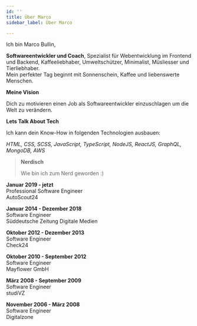 ```yaml
---
id: ''
title: Über Marco
sidebar_label: Über Marco

---
```

Ich bin Marco Bullin,

**Softwareentwickler und Coach**, Spezialist für Webentwicklung im Frontend und Backend, Kaffeeliebhaber, Umweltschützer, Minimalist, Müsliesser und Tierliebhaber.  
Mein perfekter Tag beginnt mit Sonnenschein, Kaffee und liebenswerte Menschen.

**Meine Vision**

Dich zu motivieren einen Job als Softwareentwickler einzuschlagen um die Welt zu verändern.

**Lets Talk About Tech**

Ich kann dein Know-How in folgenden Technologien ausbauen:

_HTML, CSS, SCSS, JavaScript, TypeScript, NodeJS, ReactJS, GraphQL, MongoDB, AWS_

> **Nerdisch**
>
> Wie bin ich zum Nerd geworden :)

**Januar 2019 - jetzt**  
Professional Software Engineer  
AutoScout24

**Januar 2014 - Dezember 2018**  
Software Engineer  
Süddeutsche Zeitung Digitale Medien

**Oktober 2012 - Dezember 2013**  
Software Engineer  
Check24

**Oktober 2010 - September 2012**  
Software Engineer  
Mayflower GmbH

**März 2008 - September 2009**  
Software Engineer  
studiVZ

**November 2006 - März 2008**  
Software Engineer  
Digitalzone